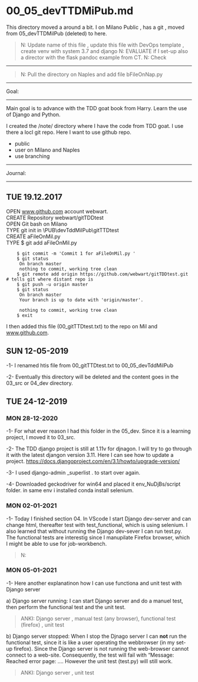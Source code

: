 # 00_05_devTTDMiPub.md

This directory moved a around a bit. I on Milano Public , has a git , moved from 05_devTTDMilPub (deleted) to here.

>N: Update name of this file , update this file with DevOps template , create venv with system 3.7 and django
>N: EVALUATE if I set-up also a director with the flask pandoc example from CT.
>N: Check

--------------------------------------------------

>N: Pull the directory on Naples and add file bFileOnNap.py

----------------------------------------------
Goal:

----------------------------------------------

Main goal is to advance with the TDD goat book from Harry.
Learn the use of Django and Python.

I created the /note/ directory where I have the code from TDD goat. I use there a locl git repo.
Here I want to use github repo.
- public
- user on Milano and Naples
- use branching

----------------------------------------------
Journal:

----------------------------------------------

## TUE 19.12.2017
OPEN	www.github.com  account webwart.  
CREATE	Repository webwart/gitTDDtest  
OPEN	Git bash on Milano  
TYPE	git init in \PUB\devTddMilPub\gitTTDtest  
CREATE	aFileOnMil.py  
TYPE	$ git add aFileOnMil.py  

```
	$ git commit -m 'Commit 1 for aFileOnMil.py '
	$ git status
	 On branch master
	 nothing to commit, working tree clean
	$ git remote add origin https://github.com/webwart/gitTDDtest.git   # tells git where distant repo is
	$ git push -u origin master
	$ git status
	 On branch master
	 Your branch is up to date with 'origin/master'.

	 nothing to commit, working tree clean
	$ exit
```

I then added this file (00_gitTTDtest.txt) to the repo on Mil and www.github.com.

## SUN  12-05-2019
-1- 
I renamed htis file from 00_gitTTDtest.txt to 00_05_devTddMilPub

-2-
Eventually this directory will be deleted and the content goes in the 03_src or 04_dev directory.

##  TUE  24-12-2019

### MON 28-12-2020

-1- For what ever reason I had this folder in the 05_dev. Since it is a learning project, I moved it to 03_src.

-2- The TDD django project is still at 1.11v for djnagon. I will try to go through it with the latest djangon version 3.11. Here I can see how to update a project.
https://docs.djangoproject.com/en/3.1/howto/upgrade-version/

-3-	I used django-admin _superlist . to start over again. 

-4- Downloaded geckodriver for win64 and placed it  env_NuDjBs/script folder. in same env i installed conda install selenium.

### MON 02-01-2021

-1-	Today I finished section 04. In VScode I start Django dev-server and can change html, thereafter test with test_functional, which is using selenium. I also learned that without running the Django dev-sever I can run test.py. The functional tests are interestig since I manupilate Firefox browser, which I might be able to use for job-workbench.
>N: 

### MON 05-01-2021

-1- Here another explanatinon how I can use functiona and unit test with Django server

a) Django server running:
I can start Django server and do a manuel test, then perform the functional test and the unit test.
>ANKI: Django server , manual test (any browser), functional test (firefox) ,  unit test


b) Django server stopped:
When I stop the Djnago server I can **not** run the functional test, since it is like a user operating the webbrowser (in my set-up firefox). Since the Django server is not running the web-browser cannot connect to a web-site. Consequently, the test will fail with “Message: Reached error page: …. However the unit test (test.py) will still work.
>ANKI: Django server , unit test
